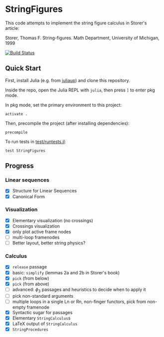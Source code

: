 # StringFigures

This code attempts to implement the string figure calculus in Storer's article:

Storer, Thomas F. String-figures. Math Department, University of Michigan, 1999

[![Build Status](https://github.com/abraunst/StringFigures.jl/actions/workflows/CI.yml/badge.svg?branch=main)](https://github.com/abraunst/StringFigures.jl/actions/workflows/CI.yml?query=branch%3Amain)

## Quick Start

First, install Julia (e.g. from [juliaup](https://github.com/JuliaLang/juliaup)) and clone this repository.

Inside the repo, open the Julia REPL with `julia`, then press `]` to enter pkg mode.

In pkg mode, set the primary environment to this project:

```
activate .
```

Then, precompile the project (after installing dependencies):

```
precompile
```

To run tests in [test/runtests.jl](./test/runtests.jl):

```
test StringFigures
```


## Progress

### Linear sequences

- [x] Structure for Linear Sequences
- [x] Canonical Form

### Visualization

- [x] Elementary visualization (no crossings)
- [x] Crossings visualization
- [x] only plot active frame nodes
- [ ] multi-loop framenodes
- [ ] Better layout, better string physics?

### Calculus

- [x] `release` passage
- [x] basic: `simplify` (lemmas 2a and 2b in Storer's book)
- [x] `pick` (from below)
- [X] `pick` (from above)
- [ ] advanced: $\phi_3$ passages and heuristics to decide when to apply it
- [ ] pick non-standard arguments
- [ ] multiple loops in a single Ln or Rn, non-finger functors, pick from non-empty framenode
- [x] Syntactic sugar for passages
- [x] Elementary `StringCalculus`s
- [x] LaTeX output of `StringCalculus`
- [x] `StringProcedures`
